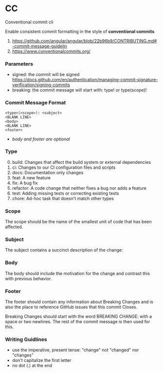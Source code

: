 # CC

Conventional commit cli

Enable consistent commit formatting in the style of **conventional commits** 

1. https://github.com/angular/angular/blob/22b96b9/CONTRIBUTING.md#-commit-message-guidelin
2. https://www.conventionalcommits.org/

### Parameters

- signed: the commit will be signed <https://docs.github.com/en/authentication/managing-commit-signature-verification/signing-commits>
- breaking: the commit message will start with: type! or type(scope)!

### Commit Message Format

```
<type>(<scope>): <subject>
<BLANK LINE>
<body>
<BLANK LINE>
<footer>
```

- *body and footer are optional*

### Type
0.  build:      Changes that affect the build system or external dependencies
1.  ci:         Changes to our CI configuration files and scripts
2.  docs:       Documentation only changes
3.  feat:       A new feature
4.  fix:        A bug fix
5.  refactor:   A code change that neither fixes a bug nor adds a feature
6.  test:       Adding missing tests or correcting existing tests
7.  chore:      Ad-hoc task that doesn't match other types

### Scope

The scope should be the name of the smallest unit of code that has been affected.

### Subject
The subject contains a succinct description of the change:

### Body
The body should include the motivation for the change and contrast this with previous behavior.

### Footer
The footer should contain any information about Breaking Changes and is also the place to reference GitHub issues that this commit Closes.

Breaking Changes should start with the word BREAKING CHANGE: with a space or two newlines. The rest of the commit message is then used for this.

### Writing Guidlines
- use the imperative, present tense: "change" not "changed" nor "changes"
- don't capitalize the first letter
- no dot (.) at the end
